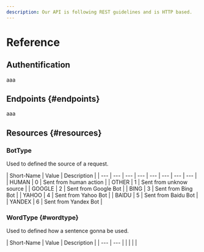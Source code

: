 ```yaml
---
description: Our API is following REST guidelines and is HTTP based.
---
```


# Reference

## Authentification

aaa

## Endpoints {#endpoints}

aaa

## Resources {#resources}

### BotType

Used to defined the source of a request.

| Short-Name | Value | Description |
| --- | --- | --- | --- | --- | --- | --- | --- |
| HUMAN | 0 | Sent from human action |
| OTHER | 1 | Sent from unknow source |
| GOOGLE | 2 | Sent from Google Bot |
| BING | 3 | Sent from Bing Bot |
| YAHOO | 4 | Sent from Yahoo Bot |
| BAIDU | 5 | Sent from Baidu Bot |
| YANDEX | 6 | Sent from Yandex Bot |

### WordType {#wordtype}

Used to defined how a sentence gonna be used.

| Short-Name | Value | Description |
| --- | --- |
|  |  |  |

